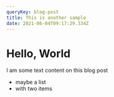 ```yaml
---
queryKey: blog-post
title: This is another sample
date: 2021-06-04T09:17:29.334Z
---
```

# Hello, World
I am some text content on this blog post
- maybe a list
- with two items